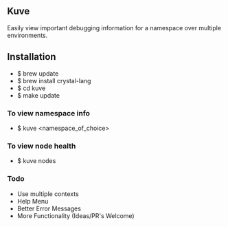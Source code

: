 ## Kuve
Easily view important debugging information for a namespace over multiple environments.

## Installation
- $ brew update
- $ brew install crystal-lang
- $ cd kuve
- $ make update

### To view namespace info
- $ kuve <namespace_of_choice>

### To view node health
- $ kuve nodes

### Todo
- Use multiple contexts
- Help Menu
- Better Error Messages
- More Functionality (Ideas/PR's Welcome)
